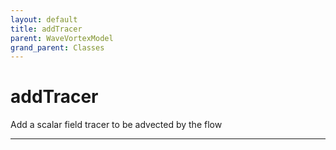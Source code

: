 ```yaml
---
layout: default
title: addTracer
parent: WaveVortexModel
grand_parent: Classes
---
```


#  addTracer

Add a scalar field tracer to be advected by the flow


---

